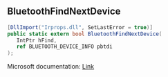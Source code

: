 ## BluetoothFindNextDevice

```csharp
[DllImport("Irprops.dll", SetLastError = true)]
public static extern bool BluetoothFindNextDevice(
   IntPtr hFind,
   ref BLUETOOTH_DEVICE_INFO pbtdi
);
```

Microsoft documentation: [Link](https://docs.microsoft.com/en-us/windows/win32/api/bluetoothapis/nf-bluetoothapis-bluetoothfindnextdevice)
